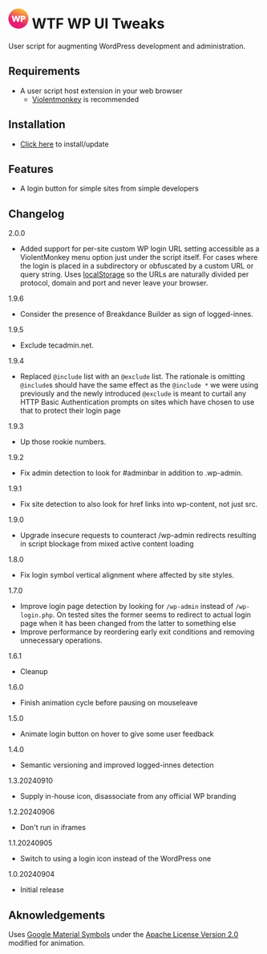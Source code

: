# ![WP](wp-wtf-gradient-optimized.svg) WTF WP UI Tweaks
User script for augmenting WordPress development and administration.

## Requirements
- A user script host extension in your web browser
  - [Violentmonkey](https://violentmonkey.github.io/) is recommended

## Installation
- [Click here](https://github.com/WTF-Design/wordpress-ui-tweaks/raw/main/script.user.js) to install/update

## Features
- A login button for simple sites from simple developers

## Changelog
2.0.0
- Added support for per-site custom WP login URL setting accessible as a
  ViolentMonkey menu option just under the script itself. For cases where the
  login is placed in a subdirectory or obfuscated by a custom URL or query
  string. Uses [localStorage](https://developer.mozilla.org/en-US/docs/Web/API/Window/localStorage)
  so the URLs are naturally divided per protocol, domain and port and never
  leave your browser.

1.9.6
- Consider the presence of Breakdance Builder as sign of logged-innes.

1.9.5
- Exclude tecadmin.net.

1.9.4
- Replaced `@include` list with an `@exclude` list. The rationale is omitting
  `@include`s should have the same effect as the `@include *` we were using
  previously and the newly introduced `@exclude` is meant to curtail any HTTP
  Basic Authentication prompts on sites which have chosen to use that to
  protect their login page

1.9.3
- Up those rookie numbers.

1.9.2
- Fix admin detection to look for #adminbar in addition to .wp-admin.

1.9.1
- Fix site detection to also look for href links into wp-content, not just src.

1.9.0
- Upgrade insecure requests to counteract /wp-admin redirects resulting in
  script blockage from mixed active content loading

1.8.0
- Fix login symbol vertical alignment where affected by site styles.

1.7.0
- Improve login page detection by looking for `/wp-admin` instead of
  `/wp-login.php`. On tested sites the former seems to redirect to actual login
  page when it has been changed from the latter to something else
- Improve performance by reordering early exit conditions and removing
  unnecessary operations.

1.6.1
- Cleanup

1.6.0
- Finish animation cycle before pausing on mouseleave

1.5.0
- Animate login button on hover to give some user feedback

1.4.0
- Semantic versioning and improved logged-innes detection

1.3.20240910
- Supply in-house icon, disassociate from any official WP branding

1.2.20240906
- Don't run in iframes

1.1.20240905
- Switch to using a login icon instead of the WordPress one

1.0.20240904
- Initial release

## Aknowledgements
Uses [Google Material Symbols](https://fonts.google.com/icons) under the [Apache License Version 2.0](Google-Material-Symbols-LICENSE.txt) modified for animation.
